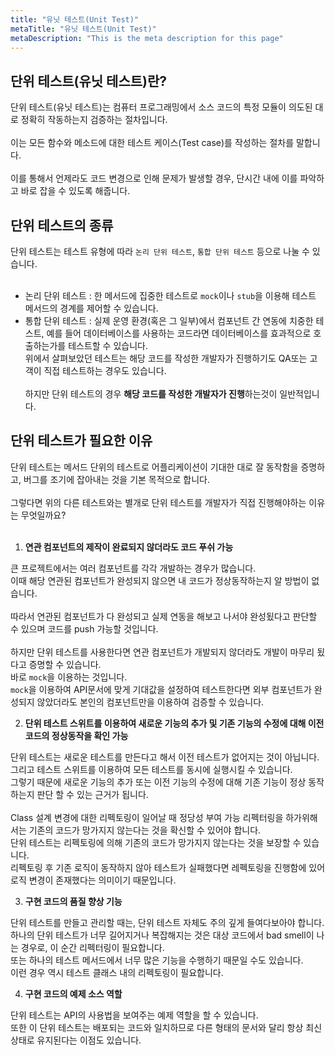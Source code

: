 ```yaml
---
title: "유닛 테스트(Unit Test)"
metaTitle: "유닛 테스트(Unit Test)"
metaDescription: "This is the meta description for this page"
---
```


## 단위 테스트(유닛 테스트)란?

단위 테스트(유닛 테스트)는 컴퓨터 프로그래밍에서 소스 코드의 특정 모듈이 의도된 대로 정확히 작동하는지 검증하는 절차입니다.  
&nbsp;  
이는 모든 함수와 메소드에 대한 테스트 케이스(Test case)를 작성하는 절차를 말합니다.  
&nbsp;  
이를 통해서 언제라도 코드 변경으로 인해 문제가 발생할 경우, 단시간 내에 이를 파악하고 바로 잡을 수 있도록 해줍니다.  

## 단위 테스트의 종류

단위 테스트는 테스트 유형에 따라 `논리 단위 테스트`, `통합 단위 테스트` 등으로 나눌 수 있습니다.  
&nbsp;  
- 논리 단위 테스트 : 한 메서드에 집중한 테스트로 `mock`이나 `stub`을 이용해 테스트 메서드의 경계를 제어할 수 있습니다.
- 통합 단위 테스트 : 실제 운영 환경(혹은 그 일부)에서 컴포넌트 간 연동에 치중한 테스트, 예를 들어 데이터베이스를 사용하는 코드라면 데이터베이스를 효과적으로 호출하는가를 테스트할 수 있습니다.
&nbsp;  
위에서 살펴보았던 테스트는 해당 코드를 작성한 개발자가 진행하기도 QA또는 고객이 직접 테스트하는 경우도 있습니다.  
&nbsp;  
하지만 단위 테스트의 경우 **해당 코드를 작성한 개발자가 진행**하는것이 일반적입니다.

## 단위 테스트가 필요한 이유

단위 테스트는 메서드 단위의 테스트로 어플리케이션이 기대한 대로 잘 동작함을 증명하고, 버그를 조기에 잡아내는 것을 기본 목적으로 합니다.  
&nbsp;  
그렇다면 위의 다른 테스트와는 별개로 단위 테스트를 개발자가 직접 진행해야하는 이유는 무엇일까요?  
&nbsp;  

1. **연관 컴포넌트의 제작이 완료되지 않더라도 코드 푸쉬 가능**

큰 프로젝트에서는 여러 컴포넌트를 각각 개발하는 경우가 많습니다.  
이때 해당 연관된 컴포넌트가 완성되지 않으면 내 코드가 정상동작하는지 알 방법이 없습니다.  
&nbsp;  
따라서 연관된 컴포넌트가 다 완성되고 실제 연동을 해보고 나서야 완성됬다고 판단할 수 있으며 코드를 push 가능할 것입니다.  
&nbsp;  
하지만 단위 테스트를 사용한다면 연관 컴포넌트가 개발되지 않더라도 개발이 마무리 됬다고 증명할 수 있습니다.  
바로 `mock`을 이용하는 것입니다.  
`mock`을 이용하여 API문서에 맞게 기대값을 설정하여 테스트한다면 외부 컴포넌트가 완성되지 않았더라도 본인의 컴포넌트만을 이용하여 검증할 수 있습니다.

2. **단위 테스트 스위트를 이용하여 새로운 기능의 추가 및 기존 기능의 수정에 대해 이전 코드의 정상동작을 확인 가능**

단위 테스트는 새로운 테스트를 만든다고 해서 이전 테스트가 없어지는 것이 아닙니다.  
그리고 테스트 스위트를 이용하여 모든 테스트를 동시에 실행시킬 수 있습니다.  
그렇기 때문에 새로운 기능의 추가 또는 이전 기능의 수정에 대해 기존 기능이 정상 동작하는지 판단 할 수 있는 근거가 됩니다.  
&nbsp;  
Class 설계 변경에 대한 리펙토링이 일어날 때 정당성 부여 가능
리펙터링을 하가위해서는 기존의 코드가 망가지지 않는다는 것을 확신할 수 있어야 합니다.  
단위 테스트는 리펙토링에 의해 기존의 코드가 망가지지 않는다는 것을 보장할 수 있습니다.  
리펙토링 후 기존 로직이 동작하지 않아 테스트가 실패했다면 레펙토링을 진행함에 있어 로직 변경이 존재했다는 의미이기 때문입니다.

3. **구현 코드의 품질 향상 기능**

단위 테스트를 만들고 관리할 때는, 단위 테스트 자체도 주의 깊게 들여다보아야 합니다.  
하나의 단위 테스트가 너무 길어지거나 복잡해지는 것은 대상 코드에서 bad smell이 나는 경우로, 이 순간 리펙터링이 필요합니다.  
또는 하나의 테스트 메서드에서 너무 많은 기능을 수행하기 때문일 수도 있습니다.  
이런 경우 역시 테스트 클래스 내의 리펙토링이 필요합니다.

4. **구현 코드의 예제 소스 역할**

단위 테스트는 API의 사용법을 보여주는 예제 역할을 할 수 있습니다.  
또한 이 단위 테스트는 배포되는 코드와 일치하므로 다른 형태의 문서와 달리 항상 최신 상태로 유지된다는 이점도 있습니다.